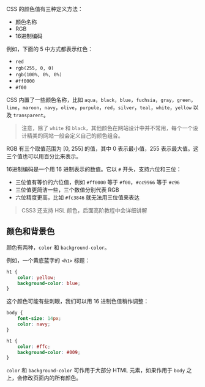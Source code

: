 CSS 的颜色值有三种定义方法：
* 颜色名称
* RGB
* 16进制编码

例如，下面的 5 中方式都表示红色：

* `red`
* `rgb(255, 0, 0)`
* `rgb(100%, 0%, 0%)`
* `#ff0000`
* `#f00`

CSS 内置了一些颜色名称，比如 `aqua`，`black`，`blue`，`fuchsia`，`gray`，`green`，`lime`，`maroon`，`navy`，`olive`，`purpule`，`red`，`silver`，`teal`，`white`，`yellow` 以及 `transparent`。

> 注意，除了 `white` 和 `black`，其他颜色在网站设计中并不常用，每个一个设计精美的网站一般会定义自己的颜色组合。

RGB 有三个取值范围为 [0, 255] 的值，其中 0 表示最小值，255 表示最大值。这三个值也可以用百分比来表示。

16进制编码是一个用 16 进制表示的数值。它以 `#` 开头，支持六位和三位：
* 三位值有等价的六位值，例如 `#ff0000` 等于 `#f00`，`#cc9966` 等于 `#c96`
* 三位值更简洁一些，三个数值分别代表 RGB
* 六位精度更高，比如 `#fc3846` 就无法用三位值来表达

> CSS3 还支持 HSL 颜色，后面高阶教程中会详细讲解

## 颜色和背景色

颜色有两种，`color` 和 `background-color`。

例如，一个黄底蓝字的 `<h1>` 标题：

```css
h1 {
    color: yellow;
    background-color: blue;
}
```

这个颜色可能有些刺眼，我们可以用 16 进制色值稍作调整：

```css
body {
    font-size: 14px;
    color: navy;
}

h1 {
    color: #ffc;
    background-color: #009;
}
```

`color` 和 `background-color` 可作用于大部分 HTML 元素，如果作用于 `body` 之上，会修改页面内的所有颜色。